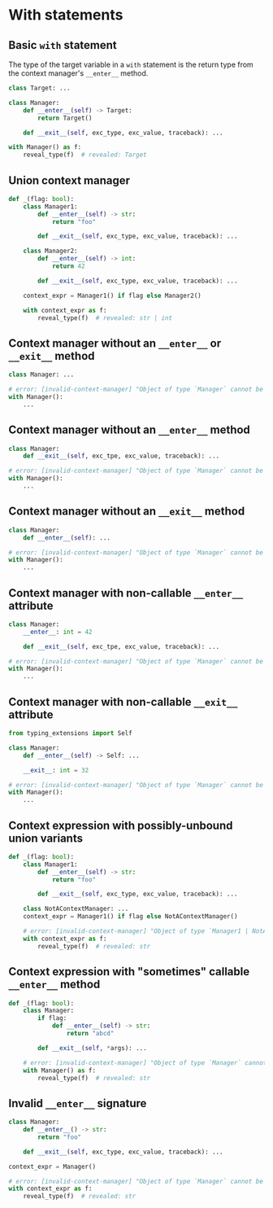 # With statements

## Basic `with` statement

The type of the target variable in a `with` statement is the return type from the context manager's
`__enter__` method.

```py
class Target: ...

class Manager:
    def __enter__(self) -> Target:
        return Target()

    def __exit__(self, exc_type, exc_value, traceback): ...

with Manager() as f:
    reveal_type(f)  # revealed: Target
```

## Union context manager

```py
def _(flag: bool):
    class Manager1:
        def __enter__(self) -> str:
            return "foo"

        def __exit__(self, exc_type, exc_value, traceback): ...

    class Manager2:
        def __enter__(self) -> int:
            return 42

        def __exit__(self, exc_type, exc_value, traceback): ...

    context_expr = Manager1() if flag else Manager2()

    with context_expr as f:
        reveal_type(f)  # revealed: str | int
```

## Context manager without an `__enter__` or `__exit__` method

```py
class Manager: ...

# error: [invalid-context-manager] "Object of type `Manager` cannot be used with `with` because it does not implement `__enter__` and `__exit__`"
with Manager():
    ...
```

## Context manager without an `__enter__` method

```py
class Manager:
    def __exit__(self, exc_tpe, exc_value, traceback): ...

# error: [invalid-context-manager] "Object of type `Manager` cannot be used with `with` because it does not implement `__enter__`"
with Manager():
    ...
```

## Context manager without an `__exit__` method

```py
class Manager:
    def __enter__(self): ...

# error: [invalid-context-manager] "Object of type `Manager` cannot be used with `with` because it does not implement `__exit__`"
with Manager():
    ...
```

## Context manager with non-callable `__enter__` attribute

```py
class Manager:
    __enter__: int = 42

    def __exit__(self, exc_tpe, exc_value, traceback): ...

# error: [invalid-context-manager] "Object of type `Manager` cannot be used with `with` because it does not correctly implement `__enter__`"
with Manager():
    ...
```

## Context manager with non-callable `__exit__` attribute

```py
from typing_extensions import Self

class Manager:
    def __enter__(self) -> Self: ...

    __exit__: int = 32

# error: [invalid-context-manager] "Object of type `Manager` cannot be used with `with` because it does not correctly implement `__exit__`"
with Manager():
    ...
```

## Context expression with possibly-unbound union variants

```py
def _(flag: bool):
    class Manager1:
        def __enter__(self) -> str:
            return "foo"

        def __exit__(self, exc_type, exc_value, traceback): ...

    class NotAContextManager: ...
    context_expr = Manager1() if flag else NotAContextManager()

    # error: [invalid-context-manager] "Object of type `Manager1 | NotAContextManager` cannot be used with `with` because the methods `__enter__` and `__exit__` are possibly unbound"
    with context_expr as f:
        reveal_type(f)  # revealed: str
```

## Context expression with "sometimes" callable `__enter__` method

```py
def _(flag: bool):
    class Manager:
        if flag:
            def __enter__(self) -> str:
                return "abcd"

        def __exit__(self, *args): ...

    # error: [invalid-context-manager] "Object of type `Manager` cannot be used with `with` because the method `__enter__` is possibly unbound"
    with Manager() as f:
        reveal_type(f)  # revealed: str
```

## Invalid `__enter__` signature

```py
class Manager:
    def __enter__() -> str:
        return "foo"

    def __exit__(self, exc_type, exc_value, traceback): ...

context_expr = Manager()

# error: [invalid-context-manager] "Object of type `Manager` cannot be used with `with` because it does not correctly implement `__enter__`"
with context_expr as f:
    reveal_type(f)  # revealed: str
```
